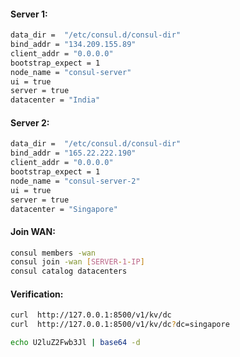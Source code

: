 
#### Server 1:
```sh
data_dir =  "/etc/consul.d/consul-dir"
bind_addr = "134.209.155.89"
client_addr = "0.0.0.0"
bootstrap_expect = 1
node_name = "consul-server"
ui = true
server = true
datacenter = "India"
```
#### Server 2:
```sh
data_dir =  "/etc/consul.d/consul-dir"
bind_addr = "165.22.222.190"
client_addr = "0.0.0.0"
bootstrap_expect = 1
node_name = "consul-server-2"
ui = true
server = true
datacenter = "Singapore"
```
#### Join WAN:
```sh
consul members -wan
consul join -wan [SERVER-1-IP]
consul catalog datacenters
```
#### Verification:
```sh
curl  http://127.0.0.1:8500/v1/kv/dc
curl  http://127.0.0.1:8500/v1/kv/dc?dc=singapore
```
```sh
echo U2luZ2Fwb3Jl | base64 -d
```
